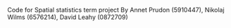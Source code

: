 Code for Spatial statistics term project 
By Annet Prudon (5910447), Nikolaj Wilms (6576214), David Leahy (0872709) 

